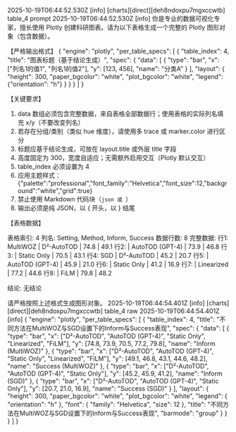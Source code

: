 
2025-10-19T06:44:52.530Z [info] [charts][direct][deh8ndoxpu7mgxccwtb] table_4 prompt
2025-10-19T06:44:52.530Z [info] 你是专业的数据可视化专家，擅长使用 Plotly 创建科研图表。请为以下表格生成一个完整的 Plotly 图形对象（包含数据）。

【严格输出格式】
{
  "engine": "plotly",
  "per_table_specs": [
    {
      "table_index": 4,
      "title": "图表标题（基于结论生成）",
      "spec": {
        "data": [
          { "type": "bar", "x": ["列名1的值1", "列名1的值2"], "y": [123, 456], "name": "分类A" }
        ],
        "layout": { "height": 300, "paper_bgcolor": "white", "plot_bgcolor": "white", "legend": {"orientation": "h"} }
      }
    }
  ]
}

【关键要求】

1. data 数组必须包含完整数据，来自表格全部数据行；使用表格的实际列名填充 x/y（不要改变列名）
2. 若存在分组/类别（类似 hue 维度），请使用多 trace 或 marker.color 进行区分
3. 标题应基于结论生成，可放在 layout.title 或外层 title 字段
4. 高度固定为 300，宽度自适应；无需额外启用交互（Plotly 默认交互）
5. table_index 必须设置为 4
6. 应用主题样式：{"palette":"professional","font_family":"Helvetica","font_size":12,"background":"white","grid":true}
7. 禁止使用 Markdown 代码块（``json 或 ``）
8. 输出必须是纯 JSON，以 { 开头，以 } 结尾

【表格数据】

表格索引: 4
列名: Setting, Method, Inform, Success
数据行数: 8
完整数据:
  行1: MultiWOZ | D²-AutoTOD | 74.8 | 49.1
  行2:  | AutoTOD (GPT-4) | 73.9 | 46.8
  行3:  | Static Only | 70.5 | 43.1
  行4: SGD | D²-AutoTOD | 45.2 | 20.7
  行5:  | AutoTOD (GPT-4) | 45.9 | 21.0
  行6:  | Static Only | 41.2 | 16.9
  行7:  | Linearized | 77.2 | 44.6
  行8:  | FiLM | 79.8 | 48.2

结论: 无结论

请严格按照上述格式生成图形对象。
2025-10-19T06:44:54.401Z [info] [charts][direct][deh8ndoxpu7mgxccwtb] table_4 raw
2025-10-19T06:44:54.401Z [info] {
  "engine": "plotly",
  "per_table_specs": [
    {
      "table_index": 4,
      "title": "不同方法在MultiWOZ与SGD设置下的Inform与Success表现",
      "spec": {
        "data": [
          {
            "type": "bar",
            "x": ["D²-AutoTOD", "AutoTOD (GPT-4)", "Static Only", "Linearized", "FiLM"],
            "y": [74.8, 73.9, 70.5, 77.2, 79.8],
            "name": "Inform (MultiWOZ)"
          },
          {
            "type": "bar",
            "x": ["D²-AutoTOD", "AutoTOD (GPT-4)", "Static Only", "Linearized", "FiLM"],
            "y": [49.1, 46.8, 43.1, 44.6, 48.2],
            "name": "Success (MultiWOZ)"
          },
          {
            "type": "bar",
            "x": ["D²-AutoTOD", "AutoTOD (GPT-4)", "Static Only"],
            "y": [45.2, 45.9, 41.2],
            "name": "Inform (SGD)"
          },
          {
            "type": "bar",
            "x": ["D²-AutoTOD", "AutoTOD (GPT-4)", "Static Only"],
            "y": [20.7, 21.0, 16.9],
            "name": "Success (SGD)"
          }
        ],
        "layout": {
          "height": 300,
          "paper_bgcolor": "white",
          "plot_bgcolor": "white",
          "legend": {
            "orientation": "h"
          },
          "font": {
            "family": "Helvetica",
            "size": 12
          },
          "title": "不同方法在MultiWOZ与SGD设置下的Inform与Success表现",
          "barmode": "group"
        }
      }
    }
  ]
}
